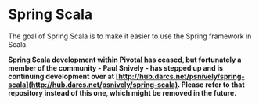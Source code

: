 # Spring Scala

The goal of Spring Scala is to make it easier to use the Spring framework in Scala.

**Spring Scala development within Pivotal has ceased, but fortunately a member
of the community - Paul Snively - has stepped up and is continuing development
over at
[http://hub.darcs.net/psnively/spring-scala](http://hub.darcs.net/psnively/spring-scala).
Please refer to that repository instead of this one, which might be removed in the future.**
